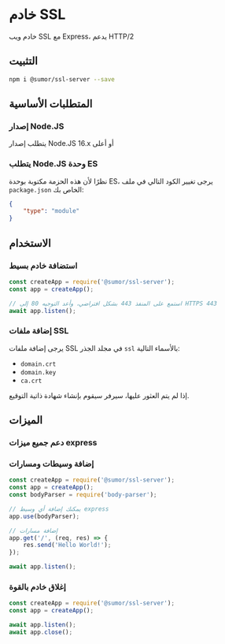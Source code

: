 # خادم SSL
خادم ويب SSL مع Express، يدعم HTTP/2

## التثبيت
```bash
npm i @sumor/ssl-server --save
```

## المتطلبات الأساسية

### إصدار Node.JS
يتطلب إصدار Node.JS 16.x أو أعلى

### يتطلب Node.JS وحدة ES
نظرًا لأن هذه الحزمة مكتوبة بوحدة ES،
يرجى تغيير الكود التالي في ملف ```package.json``` الخاص بك:
```json
{
    "type": "module"
}
```

## الاستخدام

### استضافة خادم بسيط

```javascript
const createApp = require('@sumor/ssl-server');
const app = createApp();

// استمع على المنفذ 443 بشكل افتراضي، وأعد التوجيه 80 إلى HTTPS 443
await app.listen();
```


### إضافة ملفات SSL
يرجى إضافة ملفات SSL في مجلد الجذر ```ssl``` بالأسماء التالية:
- ```domain.crt```
- ```domain.key```
- ```ca.crt```

إذا لم يتم العثور عليها، سيرفر سيقوم بإنشاء شهادة ذاتية التوقيع.

## الميزات

### دعم جميع ميزات express

### إضافة وسيطات ومسارات

```javascript
const createApp = require('@sumor/ssl-server');
const app = createApp();
const bodyParser = require('body-parser');

// يمكنك إضافة أي وسيط express
app.use(bodyParser);

// إضافة مسارات
app.get('/', (req, res) => {
    res.send('Hello World!');
});

await app.listen();
```

### إغلاق خادم بالقوة

```javascript
const createApp = require('@sumor/ssl-server');
const app = createApp();

await app.listen();
await app.close();
```